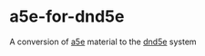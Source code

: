 <!-- ![](https://img.shields.io/badge/Foundry-v11-informational)
![Latest Release Download Count](https://img.shields.io/github/downloads/JPMeehan/a5e-for-dnd5e/latest/module.zip)
![Forge Installs](https://img.shields.io/badge/dynamic/json?label=Forge%20Installs&query=package.installs&suffix=%25&url=https%3A%2F%2Fforge-vtt.com%2Fapi%2Fbazaar%2Fpackage%2Fa5e-for-dnd5e&colorB=4aa94a) -->

# a5e-for-dnd5e

A conversion of [a5e](https://github.com/Pjb518/FoundryVTT-Level-Up-Official) material to the [dnd5e](https://github.com/foundryvtt/dnd5e) system
